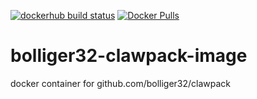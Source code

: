 [![dockerhub build status](https://img.shields.io/docker/build/ClimateImpactLab/bolliger32-clawpack-image.svg)](https://hub.docker.com/r/ClimateImpactLab/bolliger32-clawpack-image/) [![Docker Pulls](https://img.shields.io/docker/pulls/ClimateImpactLab/bolliger32-clawpack-image.svg)](https://hub.docker.com/r/ClimateImpactLab/bolliger32-clawpack-image/)

# bolliger32-clawpack-image

docker container for github.com/bolliger32/clawpack
